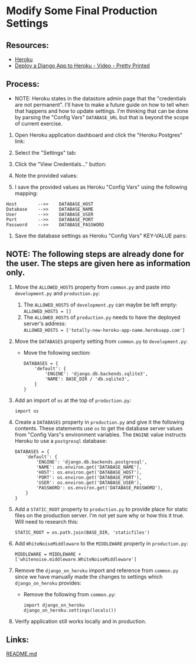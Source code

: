 # Modify Some Final Production Settings

## Resources:
* [Heroku](https://www.heroku.com/)
* [Deploy a Django App to Heroku - Video - Pretty Printed](https://www.youtube.com/watch?v=GMbVzl_aLxM)


## Process:
* NOTE: Heroku states in the datastore admin page that the "credentials are not permanent". I'll have to make a future guide on how to tell when that happens and how to update settings. I'm thinking that can be done by parsing the "Config Vars" `DATABASE_URL` but that is beyond the scope of current exercise.
1. Open Heroku application dashboard and click the "Heroku Postgres" link:

1. Select the "Settings" tab:

1. Click the "View Credentials..." button:

1. Note the provided values:

1. I save the provided values as Heroku "Config Vars" using the following mapping:
```
Host        -->>    DATABASE_HOST
Database    -->>    DATABASE_NAME
User        -->>    DATABASE_USER
Port        -->>    DATABASE_PORT
Password    -->>    DATABASE_PASSWORD
```

1. Save the database settings as Heroku "Config Vars" KEY-VALUE pairs:

## NOTE: The following steps are already done for the user. The steps are given here as information only.

1. Move the `ALLOWED_HOSTS` property from `common.py` and paste into `development.py` and `production.py`:
    1. The `ALLOWED_HOSTS` of `development.py` can maybe be left empty:  
        `ALLOWED_HOSTS = []`
    1. The `ALLOWED_HOSTS` of `production.py` needs to have the deployed server's address:  
        `ALLOWED_HOSTS = ['totally-new-heroku-app-name.herokuapp.com']`

1. Move the `DATABASES` property setting from `common.py` to `development.py`:
    * Move the following section:
        ```
        DATABASES = {
            'default': {
                'ENGINE': 'django.db.backends.sqlite3',
                'NAME': BASE_DIR / 'db.sqlite3',
            }
        }
        ```

1. Add an import of `os` at the top of `production.py`:
    ```
    import os
    ```

1. Create a `DATABASES` property in `production.py` and give it the following contents. These statements use `os` to get the database server values from "Config Vars"s environment variables. The `ENGINE` value instructs Heroku to use a `postgresql` database:
    ```
    DATABASES = {
        'default': {
            'ENGINE': 'django.db.backends.postgresql',
            'NAME': os.environ.get('DATABASE_NAME'),
            'HOST': os.environ.get('DATABASE_HOST'),
            'PORT': os.environ.get('DATABASE_PORT'),
            'USER': os.environ.get('DATABASE_USER'),
            'PASSWORD': os.environ.get('DATABASE_PASSWORD'),
        }
    }
    ```

1. Add a `STATIC_ROOT` property to `production.py` to provide place for static files on the production server. I'm not yet sure why or how this it true. Will need to research this:
    ```
    STATIC_ROOT = os.path.join(BASE_DIR, 'staticfiles')
    ```

1. Add `WhiteNoiseMiddleware` to the `MIDDLEWARE` property in `production.py`:
    ```
    MIDDLEWARE = MIDDLEWARE + ['whitenoise.middleware.WhiteNoiseMiddleware']
    ```

1. Remove the `django_on_heroku` import and reference from `common.py` since we have manually made the changes to settings which `django_on_heroku` provides:
    * Remove the following from `common.py`:
        ```
        import django_on_heroku
        django_on_heroku.settings(locals())
        ```

1. Verify application still works locally and in production.


## Links:
[README.md](../README.md)